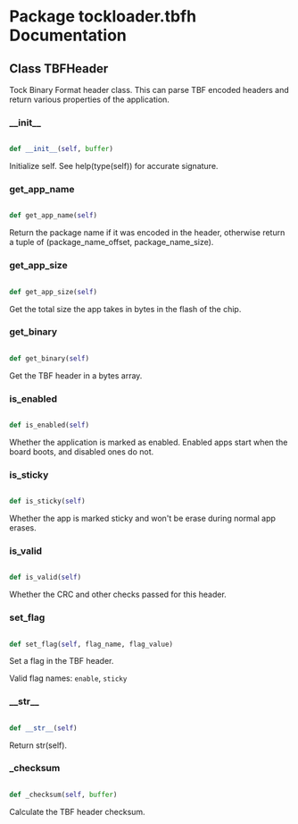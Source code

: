 # Package tockloader.tbfh Documentation

## Class TBFHeader
Tock Binary Format header class. This can parse TBF encoded headers and
return various properties of the application.
### \_\_init\_\_
```py

def __init__(self, buffer)

```



Initialize self.  See help(type(self)) for accurate signature.


### get\_app\_name
```py

def get_app_name(self)

```



Return the package name if it was encoded in the header, otherwise
return a tuple of (package_name_offset, package_name_size).


### get\_app\_size
```py

def get_app_size(self)

```



Get the total size the app takes in bytes in the flash of the chip.


### get\_binary
```py

def get_binary(self)

```



Get the TBF header in a bytes array.


### is\_enabled
```py

def is_enabled(self)

```



Whether the application is marked as enabled. Enabled apps start when
the board boots, and disabled ones do not.


### is\_sticky
```py

def is_sticky(self)

```



Whether the app is marked sticky and won't be erase during normal app
erases.


### is\_valid
```py

def is_valid(self)

```



Whether the CRC and other checks passed for this header.


### set\_flag
```py

def set_flag(self, flag_name, flag_value)

```



Set a flag in the TBF header.

Valid flag names: `enable`, `sticky`


### \_\_str\_\_
```py

def __str__(self)

```



Return str(self).


### \_checksum
```py

def _checksum(self, buffer)

```



Calculate the TBF header checksum.



